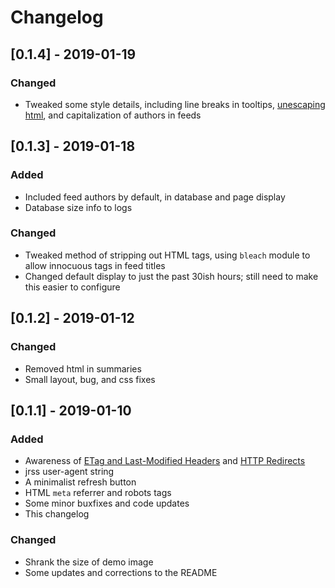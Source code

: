 # Changelog

## [0.1.4] - 2019-01-19

### Changed
* Tweaked some style details, including line breaks in tooltips, [unescaping html](https://docs.python.org/3/library/html.html#html.unescape), and capitalization of authors in feeds

## [0.1.3] - 2019-01-18

### Added
* Included feed authors by default, in database and page display
* Database size info to logs

### Changed
* Tweaked method of stripping out HTML tags, using `bleach` module to allow innocuous tags in feed titles
* Changed default display to just the past 30ish hours; still need to make this easier to configure

## [0.1.2] - 2019-01-12

### Changed
* Removed html in summaries
* Small layout, bug, and css fixes

## [0.1.1] - 2019-01-10

### Added
* Awareness of [ETag and Last-Modified Headers](https://pythonhosted.org/feedparser/http-etag.html) and [HTTP Redirects](https://pythonhosted.org/feedparser/http-redirect.html)
* jrss user-agent string
* A minimalist refresh button
* HTML `meta` referrer and robots tags
* Some minor buxfixes and code updates
* This changelog

### Changed
* Shrank the size of demo image
* Some updates and corrections to the README